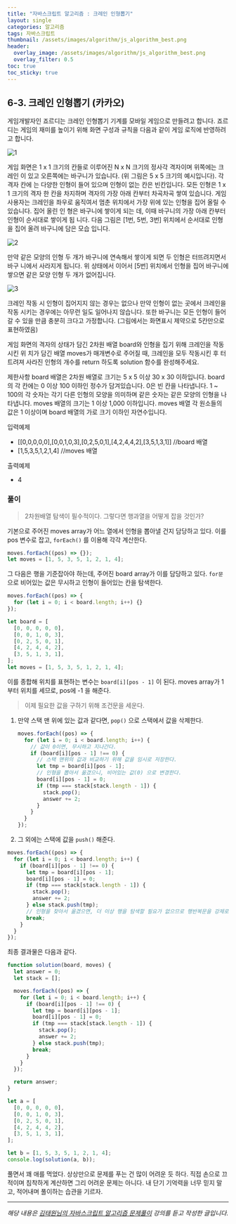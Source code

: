 ```yaml
---
title: "자바스크립트 알고리즘 : 크레인 인형뽑기"
layout: single
categories: 알고리즘
tags: 자바스크립트
thumbnail: /assets/images/algorithm/js_algorithm_best.png
header:
  overlay_image: /assets/images/algorithm/js_algorithm_best.png
  overlay_filter: 0.5
toc: true
toc_sticky: true
---
```


## 6-3. 크레인 인형뽑기 (카카오)

게임개발자인 죠르디는 크레인 인형뽑기 기계를 모바일 게임으로 만들려고 합니다.
죠르디는 게임의 재미를 높이기 위해 화면 구성과 규칙을 다음과 같이 게임 로직에 반영하려
고 합니다.

![1](/assets/images/algorithm/algo603-00001.png)

게임 화면은 1 x 1 크기의 칸들로 이루어진 N x N 크기의 정사각 격자이며 위쪽에는 크레인 이 있고 오른쪽에는 바구니가 있습니다. (위 그림은 5 x 5 크기의 예시입니다). 각 격자 칸에 는 다양한 인형이 들어 있으며 인형이 없는 칸은 빈칸입니다. 모든 인형은 1 x 1 크기의 격자 한 칸을 차지하며 격자의 가장 아래 칸부터 차곡차곡 쌓여 있습니다. 게임 사용자는 크레인을 좌우로 움직여서 멈춘 위치에서 가장 위에 있는 인형을 집어 올릴 수 있습니다. 집어 올린 인 형은 바구니에 쌓이게 되는 데, 이때 바구니의 가장 아래 칸부터 인형이 순서대로 쌓이게 됩 니다. 다음 그림은 [1번, 5번, 3번] 위치에서 순서대로 인형을 집어 올려 바구니에 담은 모습 입니다.

![2](/assets/images/algorithm/algo603-00002.png)

만약 같은 모양의 인형 두 개가 바구니에 연속해서 쌓이게 되면 두 인형은 터뜨려지면서 바구 니에서 사라지게 됩니다. 위 상태에서 이어서 [5번] 위치에서 인형을 집어 바구니에 쌓으면 같은 모양 인형 두 개가 없어집니다.

![3](/assets/images/algorithm/algo603-00003.png)

크레인 작동 시 인형이 집어지지 않는 경우는 없으나 만약 인형이 없는 곳에서 크레인을 작동
시키는 경우에는 아무런 일도 일어나지 않습니다. 또한 바구니는 모든 인형이 들어갈 수 있을
만큼 충분히 크다고 가정합니다. (그림에서는 화면표시 제약으로 5칸만으로 표현하였음)

게임 화면의 격자의 상태가 담긴 2차원 배열 board와 인형을 집기 위해 크레인을 작동시킨 위
치가 담긴 배열 moves가 매개변수로 주어질 때, 크레인을 모두 작동시킨 후 터트려져 사라진
인형의 개수를 return 하도록 solution 함수를 완성해주세요.

제한사항
board 배열은 2차원 배열로 크기는 5 x 5 이상 30 x 30 이하입니다.
board의 각 칸에는 0 이상 100 이하인 정수가 담겨있습니다.
0은 빈 칸을 나타냅니다.
1 ~ 100의 각 숫자는 각기 다른 인형의 모양을 의미하며 같은 숫자는 같은 모양의 인형을 나
타냅니다.
moves 배열의 크기는 1 이상 1,000 이하입니다.
moves 배열 각 원소들의 값은 1 이상이며 board 배열의 가로 크기 이하인 자연수입니다.

입력예제

- [[0,0,0,0,0],[0,0,1,0,3],[0,2,5,0,1],[4,2,4,4,2],[3,5,1,3,1]] //board 배열
- [1,5,3,5,1,2,1,4] //moves 배열

출력예제

- 4

### 풀이

> 2차원배열 탐색이 필수적이다. 그렇다면 행과열을 어떻게 잡을 것인가?

기본으로 주어진 moves array가 어느 열에서 인형을 뽑아낼 건지 담당하고 있다.
이를 pos 변수로 잡고, `forEach()` 를 이용해 각각 계산한다.

```jsx
moves.forEach((pos) => {});
let moves = [1, 5, 3, 5, 1, 2, 1, 4];
```

그 다음은 행을 기준잡아야 하는데, 주어진 board array가 이를 담당하고 있다.
`for문` 으로 비어있는 값은 무시하고 인형이 들어있는 칸을 탐색한다.

```jsx
moves.forEach((pos) => {
  for (let i = 0; i < board.length; i++) {}
});

let board = [
  [0, 0, 0, 0, 0],
  [0, 0, 1, 0, 3],
  [0, 2, 5, 0, 1],
  [4, 2, 4, 4, 2],
  [3, 5, 1, 3, 1],
];
let moves = [1, 5, 3, 5, 1, 2, 1, 4];
```

이를 종합해 위치를 표현하는 변수는 `board[i][pos - 1]` 이 된다.
moves array가 1부터 위치를 세므로, pos에 -1 을 해준다.

> 이제 필요한 값을 구하기 위해 조건문을 세운다.

1. 만약 스택 맨 위에 있는 값과 같다면, `pop()` 으로 스택에서 값을 삭제한다.

   ```jsx
   moves.forEach((pos) => {
     for (let i = 0; i < board.length; i++) {
       // 값이 0이면, 무시하고 지나간다.
       if (board[i][pos - 1] !== 0) {
         // 스택 맨위의 값과 비교하기 위해 값을 임시로 저장한다.
         let tmp = board[i][pos - 1];
         // 인형을 뽑아서 옮겼으니, 비어있는 값(0) 으로 변경한다.
         board[i][pos - 1] = 0;
         if (tmp === stack[stack.length - 1]) {
           stack.pop();
           answer += 2;
         }
       }
     }
   });
   ```

2. 그 외에는 스택에 값을 `push()` 해준다.

```jsx
moves.forEach((pos) => {
  for (let i = 0; i < board.length; i++) {
    if (board[i][pos - 1] !== 0) {
      let tmp = board[i][pos - 1];
      board[i][pos - 1] = 0;
      if (tmp === stack[stack.length - 1]) {
        stack.pop();
        answer += 2;
      } else stack.push(tmp);
      // 인형을 찾아서 옮겼으면, 더 이상 행을 탐색할 필요가 없으므로 행반복문을 강제로 종료시키고 다음 열로 넘어간다.
      break;
    }
  }
});
```

최종 결과물은 다음과 같다.

```jsx
function solution(board, moves) {
  let answer = 0;
  let stack = [];

  moves.forEach((pos) => {
    for (let i = 0; i < board.length; i++) {
      if (board[i][pos - 1] !== 0) {
        let tmp = board[i][pos - 1];
        board[i][pos - 1] = 0;
        if (tmp === stack[stack.length - 1]) {
          stack.pop();
          answer += 2;
        } else stack.push(tmp);
        break;
      }
    }
  });

  return answer;
}

let a = [
  [0, 0, 0, 0, 0],
  [0, 0, 1, 0, 3],
  [0, 2, 5, 0, 1],
  [4, 2, 4, 4, 2],
  [3, 5, 1, 3, 1],
];

let b = [1, 5, 3, 5, 1, 2, 1, 4];
console.log(solution(a, b));
```

풀면서 꽤 애를 먹었다.
상상만으로 문제를 푸는 건 많이 어려운 듯 하다.
직접 손으로 끄적이며 침착하게 계산하면 그리 어려운 문제는 아니다.
내 단기 기억력을 너무 믿지 말고, 적어내며 풀이하는 습관을 기르자.

---

_해당 내용은 [김태원님의 자바스크립트 알고리즘 문제풀이](https://www.inflearn.com/course/%EC%9E%90%EB%B0%94%EC%8A%A4%ED%81%AC%EB%A6%BD%ED%8A%B8-%EC%95%8C%EA%B3%A0%EB%A6%AC%EC%A6%98-%EB%AC%B8%EC%A0%9C%ED%92%80%EC%9D%B4/dashboard) 강의를 듣고 작성한 글입니다._
